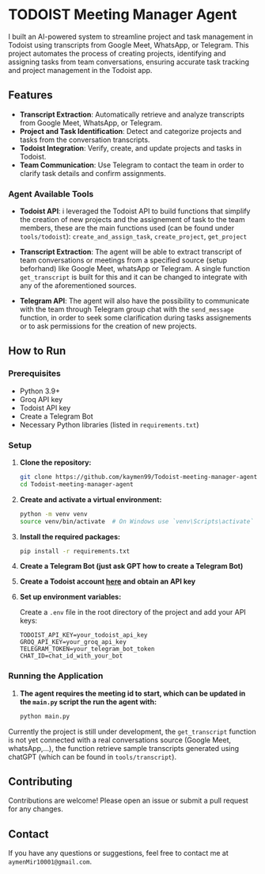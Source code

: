 # TODOIST Meeting Manager Agent

I built an AI-powered system to streamline project and task management in Todoist using transcripts from Google Meet, WhatsApp, or Telegram. This project automates the process of creating projects, identifying and assigning tasks from team conversations, ensuring accurate task tracking and project management in the Todoist app.

## Features

- **Transcript Extraction**: Automatically retrieve and analyze transcripts from Google Meet, WhatsApp, or Telegram.
- **Project and Task Identification**: Detect and categorize projects and tasks from the conversation transcripts.
- **Todoist Integration**: Verify, create, and update projects and tasks in Todoist.
- **Team Communication**: Use Telegram to contact the team in order to clarify task details and confirm assignments.

### Agent Available Tools

- **Todoist API**: i leveraged the Todoist API to build functions that simplify the creation of new projects and the assignement of task to the team members, these are the main functions used (can be found under `tools/todoist`): `create_and_assign_task`, `create_project`, `get_project`
- **Transcript Extraction**: The agent will be able to extract transcript of team conversations or meetings from a specified source (setup beforhand) like Google Meet, whatsApp or Telegram. A single function `get_transcript` is built for this and it can be changed to integrate with any  of the aforementioned sources.

- **Telegram API**: The agent will also have the possibility to communicate with the team through Telegram group chat with the `send_message` function, in order to seek some clarification during tasks assignements or to ask permissions for the creation of new projects.

## How to Run

### Prerequisites

- Python 3.9+
- Groq API key
- Todoist API key
- Create a Telegram Bot
- Necessary Python libraries (listed in `requirements.txt`)

### Setup

1. **Clone the repository:**

   ```sh
   git clone https://github.com/kaymen99/Todoist-meeting-manager-agent.git
   cd Todoist-meeting-manager-agent
   ```

2. **Create and activate a virtual environment:**

   ```sh
   python -m venv venv
   source venv/bin/activate  # On Windows use `venv\Scripts\activate`
   ```

3. **Install the required packages:**

   ```sh
   pip install -r requirements.txt
   ```

4. **Create a Telegram Bot (just ask GPT how to create a Telegram Bot)**

5. **Create a Todoist account [here](https://todoist.com) and obtain an API key**

6. **Set up environment variables:**

   Create a `.env` file in the root directory of the project and add your API keys:

   ```env
   TODOIST_API_KEY=your_todoist_api_key
   GROQ_API_KEY=your_groq_api_key
   TELEGRAM_TOKEN=your_telegram_bot_token
   CHAT_ID=chat_id_with_your_bot
   ```

### Running the Application

1. **The agent requires the meeting id to start, which can be updated in the `main.py` script the run the agent with:**

   ```sh
   python main.py
   ```

Currently the project is still under development, the `get_transcript` function is not yet connected with a real conversations source (Google Meet, whatsApp,...), the function retrieve sample transcripts generated using chatGPT (which can be found in `tools/transcript`).

## Contributing

Contributions are welcome! Please open an issue or submit a pull request for any changes.

## Contact

If you have any questions or suggestions, feel free to contact me at `aymenMir10001@gmail.com`.